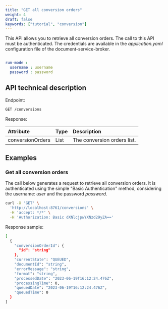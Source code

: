 ```yaml
---
title: "GET all conversion orders"
weight: 4
draft: false
keywords: ["tutorial", "conversion"]
---
```


This API allows you to retrieve all conversion orders.
The call to this API must be authenticated. The credentials are available in the _application.yaml_ configuration file of the document-service-broker.

```yaml

run-mode :
  username : username
  password : password
```

## API technical description

Endpoint:
```bash
GET /conversions
```

Response:

| Attribute            | Type                      | Description                 |
| :------------------- | :------------------------ |:----------------------------|
| conversionOrders     | List<ConversionOrder>     | The conversion orders list. |

## Examples

### Get all conversion orders

The call below generates a request to retrieve all conversion orders.
It is authenticated using the simple "Basic Authentication" method,
considering the username: _user_ and the password _password_.

```bash
curl -X 'GET' \
  'http://localhost:8761/conversions' \
  -H 'accept: */*' \
  -H 'Authorization: Basic dXNlcjpwYXNzd29yZA=='
```
Response sample:
```bash
[
  {
    "conversionOrderId": {
      "id": "string"
    },
    "currentState": "QUEUED",
    "documentId": "string",
    "errorMessage": "string",
    "format": "string",
    "processedDate": "2023-06-19T16:12:24.476Z",
    "processingTime": 0,
    "queuedDate": "2023-06-19T16:12:24.476Z",
    "queuedTime": 0
  }
]
```
